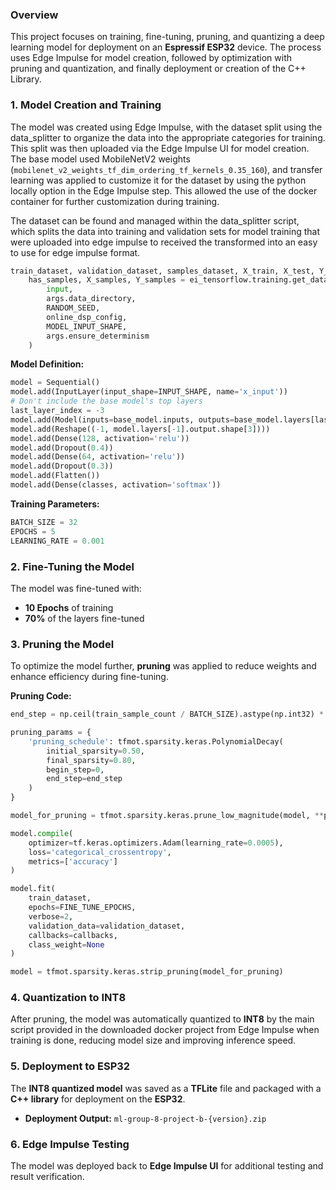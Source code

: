 ### **Overview**

This project focuses on training, fine-tuning, pruning, and quantizing a deep learning model for deployment on an **Espressif ESP32** device. The process uses Edge Impulse for model creation, followed by optimization with pruning and quantization, and finally deployment or creation of the C++ Library.

### **1. Model Creation and Training**

The model was created using Edge Impulse, with the dataset split using the data_splitter to organize the data into the appropriate categories for training. This split was then uploaded via the Edge Impulse UI for model creation. The base model used MobileNetV2 weights (`mobilenet_v2_weights_tf_dim_ordering_tf_kernels_0.35_160`), and transfer learning was applied to customize it for the dataset by using the python locally option in the Edge Impulse step. This allowed the use of the docker container for further customization during training.

The dataset can be found and managed within the data_splitter script, which splits the data into training and validation sets for model training that were uploaded into edge impulse to received the transformed into an easy to use for edge impulse format.

```python
train_dataset, validation_dataset, samples_dataset, X_train, X_test, Y_train, Y_test, \
    has_samples, X_samples, Y_samples = ei_tensorflow.training.get_dataset_from_folder(
        input,
        args.data_directory,
        RANDOM_SEED,
        online_dsp_config,
        MODEL_INPUT_SHAPE,
        args.ensure_determinism
    )
```

**Model Definition:**

```python
model = Sequential()
model.add(InputLayer(input_shape=INPUT_SHAPE, name='x_input'))
# Don't include the base model's top layers
last_layer_index = -3
model.add(Model(inputs=base_model.inputs, outputs=base_model.layers[last_layer_index].output))
model.add(Reshape((-1, model.layers[-1].output.shape[3])))
model.add(Dense(128, activation='relu'))
model.add(Dropout(0.4))
model.add(Dense(64, activation='relu'))
model.add(Dropout(0.3))
model.add(Flatten())
model.add(Dense(classes, activation='softmax'))
```

**Training Parameters:**

```python
BATCH_SIZE = 32
EPOCHS = 5
LEARNING_RATE = 0.001
```

### **2. Fine-Tuning the Model**

The model was fine-tuned with:

* **10 Epochs** of training
* **70%** of the layers fine-tuned

### **3. Pruning the Model**

To optimize the model further, **pruning** was applied to reduce weights and enhance efficiency during fine-tuning.

**Pruning Code:**

```python
end_step = np.ceil(train_sample_count / BATCH_SIZE).astype(np.int32) * EPOCHS

pruning_params = {
    'pruning_schedule': tfmot.sparsity.keras.PolynomialDecay(
        initial_sparsity=0.50,
        final_sparsity=0.80,
        begin_step=0,
        end_step=end_step
    )
}

model_for_pruning = tfmot.sparsity.keras.prune_low_magnitude(model, **pruning_params)

model.compile(
    optimizer=tf.keras.optimizers.Adam(learning_rate=0.0005),
    loss='categorical_crossentropy',
    metrics=['accuracy']
)

model.fit(
    train_dataset,
    epochs=FINE_TUNE_EPOCHS,
    verbose=2,
    validation_data=validation_dataset,
    callbacks=callbacks,
    class_weight=None
)

model = tfmot.sparsity.keras.strip_pruning(model_for_pruning)
```

### **4. Quantization to INT8**

After pruning, the model was automatically quantized to **INT8** by the main script provided in the downloaded docker project from Edge Impulse when training is done, reducing model size and improving inference speed.

### **5. Deployment to ESP32**

The **INT8 quantized model** was saved as a **TFLite** file and packaged with a **C++ library** for deployment on the **ESP32**.

* **Deployment Output:** `ml-group-8-project-b-{version}.zip`

### **6. Edge Impulse Testing**

The model was deployed back to **Edge Impulse UI** for additional testing and result verification.

